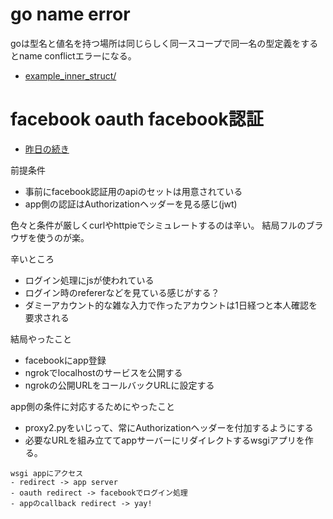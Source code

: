 # go name error

goは型名と値名を持つ場所は同じらしく同一スコープで同一名の型定義をするとname conflictエラーになる。

- [example_inner_struct/](./example_inner_struct/)

# facebook oauth facebook認証

- [昨日の続き](../20161025)

前提条件

- 事前にfacebook認証用のapiのセットは用意されている
- app側の認証はAuthorizationヘッダーを見る感じ(jwt)

色々と条件が厳しくcurlやhttpieでシミュレートするのは辛い。
結局フルのブラウザを使うのが楽。

辛いところ

- ログイン処理にjsが使われている
- ログイン時のrefererなどを見ている感じがする？
- ダミーアカウント的な雑な入力で作ったアカウントは1日経つと本人確認を要求される

結局やったこと

- facebookにapp登録
- ngrokでlocalhostのサービスを公開する
- ngrokの公開URLをコールバックURLに設定する

app側の条件に対応するためにやったこと

- proxy2.pyをいじって、常にAuthorizationヘッダーを付加するようにする
- 必要なURLを組み立ててappサーバーにリダイレクトするwsgiアプリを作る。

```
wsgi appにアクセス
- redirect -> app server
- oauth redirect -> facebookでログイン処理
- appのcallback redirect -> yay!
```

